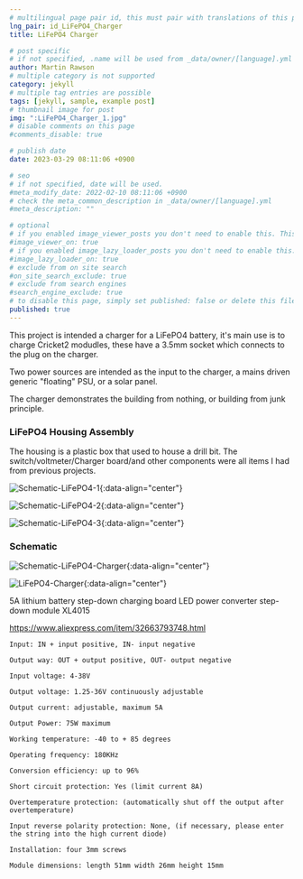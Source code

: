 ```yaml
---
# multilingual page pair id, this must pair with translations of this page. (This name must be unique)
lng_pair: id_LiFePO4_Charger
title: LiFePO4 Charger

# post specific
# if not specified, .name will be used from _data/owner/[language].yml
author: Martin Rawson
# multiple category is not supported
category: jekyll
# multiple tag entries are possible
tags: [jekyll, sample, example post]
# thumbnail image for post
img: ":LiFePO4_Charger_1.jpg"
# disable comments on this page
#comments_disable: true

# publish date
date: 2023-03-29 08:11:06 +0900

# seo
# if not specified, date will be used.
#meta_modify_date: 2022-02-10 08:11:06 +0900
# check the meta_common_description in _data/owner/[language].yml
#meta_description: ""

# optional
# if you enabled image_viewer_posts you don't need to enable this. This is only if image_viewer_posts = false
#image_viewer_on: true
# if you enabled image_lazy_loader_posts you don't need to enable this. This is only if image_lazy_loader_posts = false
#image_lazy_loader_on: true
# exclude from on site search
#on_site_search_exclude: true
# exclude from search engines
#search_engine_exclude: true
# to disable this page, simply set published: false or delete this file
published: true
---
```


<!-- outline-start -->

This project is intended a charger for a LiFePO4 battery, it's main use
is to charge Cricket2 modudles, these have a 3.5mm socket which connects to the 
plug on the charger.

Two power sources are intended as the input to the charger, a mains driven 
generic "floating" PSU, or a solar panel.

The charger demonstrates the building from nothing, or building from junk
principle.

<!-- outline-end -->

### LiFePO4 Housing Assembly

The housing is a plastic box that used to house a drill bit.
The switch/voltmeter/Charger board/and other components were all items I had 
from previous projects.




![Schematic-LiFePO4-1](:LiFePO4_Charger_3.jpg){:data-align="center"}



![Schematic-LiFePO4-2](:LiFePO4_Charger_4.jpg){:data-align="center"}

![Schematic-LiFePO4-3](:Charger-Module.jpg){:data-align="center"}



### Schematic

![Schematic-LiFePO4-Charger](:Schematic-LiFePO4-Charger.jpg){:data-align="center"}


![LiFePO4-Charger](:LiFePO4_Charger_5.jpg){:data-align="center"}

5A lithium battery step-down charging board LED power converter step-down module XL4015

https://www.aliexpress.com/item/32663793748.html


    Input: IN + input positive, IN- input negative

    Output way: OUT + output positive, OUT- output negative

    Input voltage: 4-38V

    Output voltage: 1.25-36V continuously adjustable

    Output current: adjustable, maximum 5A

    Output Power: 75W maximum

    Working temperature: -40 to + 85 degrees

    Operating frequency: 180KHz

    Conversion efficiency: up to 96%

    Short circuit protection: Yes (limit current 8A)

    Overtemperature protection: (automatically shut off the output after overtemperature)

    Input reverse polarity protection: None, (if necessary, please enter the string into the high current diode)

    Installation: four 3mm screws

    Module dimensions: length 51mm width 26mm height 15mm
